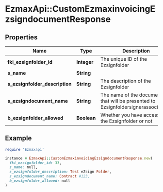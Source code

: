 # EzmaxApi::CustomEzmaxinvoicingEzsigndocumentResponse

## Properties

| Name | Type | Description | Notes |
| ---- | ---- | ----------- | ----- |
| **fki_ezsignfolder_id** | **Integer** | The unique ID of the Ezsignfolder |  |
| **s_name** | **String** |  |  |
| **s_ezsignfolder_description** | **String** | The description of the Ezsignfolder |  |
| **s_ezsigndocument_name** | **String** | The name of the document that will be presented to Ezsignfoldersignerassociations |  |
| **b_ezsignfolder_allowed** | **Boolean** | Whether you have access to the Ezsignfolder or not |  |

## Example

```ruby
require 'Ezmaxapi'

instance = EzmaxApi::CustomEzmaxinvoicingEzsigndocumentResponse.new(
  fki_ezsignfolder_id: 33,
  s_name: null,
  s_ezsignfolder_description: Test eZsign Folder,
  s_ezsigndocument_name: Contract #123,
  b_ezsignfolder_allowed: null
)
```

